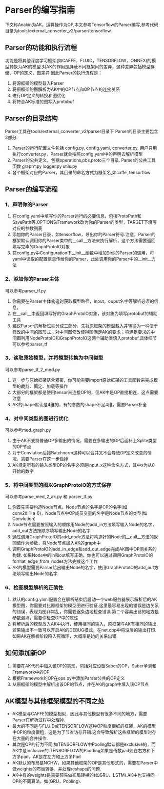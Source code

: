 # Parser的编写指南
下文称Anakin为AK，运算操作为OP,本文参考Tensorflow的Parser编写,参考代码目录为tools/external_converter_v2/parser/tensorflow
## Parser的功能和执行流程
功能是将其他深度学习框架(如CAFFE，FLUID，TENSORFLOW，ONNEX)的模型转换为AK的模型.对AK的作用是屏蔽不同框架间的差异，这种差异包括模型存储、OP的定义、图差异
因此Parser的执行流程是：
1. 将源框架的模型载入Parser
2. 将原框架的图解析为AK中的OP节点和OP节点的连接关系
3. 进行OP定义的转换和图优化
4. 将符合AK标准的图写入protobuf
## Parser的目录结构
Parser工具在tools/external_converter_v2/parser目录下
Parser的目录主要包含3部分:
1. Parser的运行配置文件包括 config.py, config.yaml, converter.py, 用户只用执行converter.py，Parser就会按照config.yaml中的声明去解析模型
2. Parser的公共定义，包括operations,pbs,proto三个目录. Parser的公共工具函数 graph*.py logger.py utils.py
3. 各个框架对应的Parser，其目录的命名方式为框架名,如caffe, tensorflow
## Parser的编写流程
### 1、声明你的Parser
1. 在config.yaml中填写你的Parser运行的必要信息，包括ProtoPath和SavePath等.OPTIONS/Framework改为你的Parser的类型，TARGET下填写对应的参数列表
2. 添加你的Parser目录，如tensorflow，导出你的Parser符号.注意，Parser的框架默认调用你的Parser类中的__call__方法来执行解析，这个方法需要返回填写完毕的GraphProtoIO对象
3. 在config.py中Configuration下__init__函数中增加对你的Parser的调用，将yaml中读取的配置信息传给你的Parser，此处调用你的Parser中的__init__方法
### 2、添加你的Parser主体
可以参考parser_tf.py
1. 你需要在Parser主体构造时获取模型路径，input，ouput名字等解析必须的信息，
2. 在__call__中返回填写好的GraphProtoIO对象，该对象为填写protobuf的辅助工具
3. 建议Parser的解析过程分成三部分，先将原框架的模型载入并转换为一种便于修改的中间的图形式；对中间图修改使得图满足AK的要求；将满足要求的中间图利用NodeProtoIO和GraphProtoIO这两个辅助类填入protobuf.具体细节可以参考parser_tf
### 3、读取原始模型，并将模型转换为中间类型
可以参考parse_tf_2_med.py
1. 这一步与原始框架结合紧密，你可能需要import原始框架的工具函数来完成模型的裁剪、固定、加载等操作
2. 大部分的框架都是使用tensor来连接OP的，但AK中是OP直接相连，这点需要注意
3. AK的shape默认是4维的，有的参数的shape不足4维，需要Parser补全
### 4、对中间类型的图进行优化
可以参考med_graph.py
1. 由于AK不支持普通OP多输出的情况，需要在多输出的OP后面补上Splite类型的OP节点
2. 对于Convlution后接Batchnorm这种可以合并又不会导致OP定义改变的情况，需要Parser在这一步做掉
3. AK规定所有的输入类型OP的名字必须是input_x这种命名方式，其中x为从0开始的数字
### 5、将中间类型的图以GraphProtoIO的方式保存
可以参考parse_med_2_ak.py 和 parser_tf.py
1. 你首先需要构造Node节点，Node节点的名字是OP的名字(如conv2d_1_a_0)，Node节点中OP成员变量的名字是Node节点的类型(如Convlution)
2. Node节点需要按照输入的顺序用Node的add_in方法填写输入Node的名字，add_out方法按顺序填写输出Node的名字
3. 通过调用GraphProtoIO的add_node方法将构造好的Node的__call__方法的返回值作为参数，将Node节点加入AK的graph中
4. 调用GraphProtoIO的add_in_edge和add_out_edge完成AK图中OP间关系的构建. 如果Node中的in和out填写正确，你也可以通过调用GraphProtoIO的format_edge_from_nodes方法完成这个工作
5. AK的模型需要Parser给出输出Node的名字，使用GraphProtoIO的add_out方法填写输出Node的名字
### 6、检查模型解析的正确性
1. 默认的config.yaml配置会在解析结束后启动一个web服务器展示解析后的AK模型图，你需要对比原框架的模型图进行验证.这里最容易出现的错误是边关系的错误，表现为图非常乱，你需要逐条边地检查错误.第二个容易出错的地方是参数漏填，需要你检查OP中的属性
2. 将解析后的模型放入AK中执行，使用相同的输入，原框架与AK有相同的输出.若果输出不一致可以开启AK的DEBUG模式，在net.cpp中将没层的输出打印.如果AK在解析阶段陷入死循环，大概率是边的关系出错.
## 如何添加新OP
1. 需要在AK代码中加入该OP的实现，包括对应设备Saber的OP，Saber单测和Framework中的OP
2. 根据Framework的OP在ops.py中添加Parser公共的OP定义
3. 从原框架的模型中解析出该OP的节点，并在AK的graph中填入该OP节点
## AK模型与其他框架模型的不同之处
+ AK模型与CAFFE的模型相似，因此与其他模型有很多不同的地方，需要Parser在解析过程中处理掉.
+ 最大的不同是与FLUID或TENSORFLOW这种OP粒度很细的框架，AK的模型中OP的粒度很粗，这是为了节省访存开销.这会导致解析这些框架的模型时存在大量的合并操作.
+ 其次是OP的行为不同,如TENSORFLOW中Pooling默认都是exclusive的，而AK中是inclusive的.TENSORFLOW的Padding如果是奇数pad则在右方和下方多pad，AK是在左方和上方多Pad
+ AK默认的布局是NCHW，如果其他框架的OP是其他形式的，需要在Parser中做weights的布局转换，并处理reshape的问题.
+ AK中有的weights是需要预先做布局转换的(如GRU，LSTM).AK中也支持同一OP的不同算法，如(GRU，Pooling).

